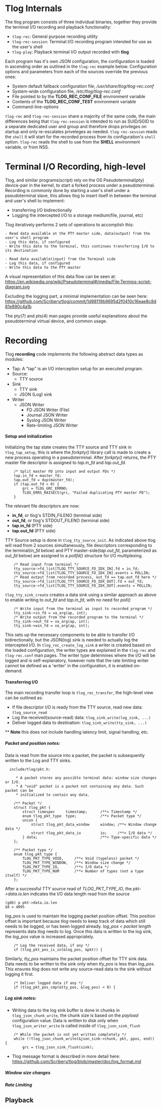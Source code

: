 # Tlog Internals

The tlog program consists of three individual binaries, together they provide the terminal I/O recording and playback functionality:

  - `tlog-rec`: General purpose recording utility
  - `tlog-rec-session`: Terminal I/O recording program intended for use as the user's shell
  - `tlog-play`: Playback terminal I/O output recorded with **tlog**

Each program has it's own JSON configuration, the configuration is loaded in ascending order as outlined in the `tlog-rec` example below. Configuration options and parameters from each of the sources override the previous ones:

  - System default fallback configuration file, */usr/share/tlog/tlog-rec.conf*
  - System-wide configuration file, */etc/tlog/tlog-rec.conf*
  - File pointed to by the **TLOG_REC_CONF_FILE** environment variable
  - Contents of the **TLOG_REC_CONF_TEST** environment variable
  - Command-line-options

`tlog-rec` and `tlog-rec-session` share a majority of the same code, the main differences being that `tlog-rec-session` is intended to run as SUID/SGID to a separate dedicated user and group and therefore drops privileges on startup and only re-escalates priveleges as needed. `tlog-rec-session` reads the `shell` it will start for the recorded process from its configuration's `shell` option. `tlog-rec` reads the shell to use from the **SHELL** environment variable, or from NSS.

# Terminal I/O Recording, high-level

Tlog, and similar programs(script) rely on the OS Pseudoterminal(pty) device-pair in the kernel, to start a forked process under a pseudoterminal. Recording is commonly done by starting a user's shell under a pseudoterminal slave, this allows tlog to insert itself in between the terminal and user's shell to implement:

* transferring I/O bidirectionally
* Logging the intercepted I/O to a storage medium(file, journal, etc)

Tlog iteratively performs 2 sets of operations to accomplish this:

    - Read data available at the PTY master side, data(output) from the user's shell program
    - Log this data, if configured
    - Write this data to the terminal, this continues transferring I/O to its destination
    
    - Read data available(input) from the Terminal side
    - Log this data, if configured
    - Write this data to the PTY master

A visual representation of this data flow can be seen at:
https://en.wikipedia.org/wiki/Pseudoterminal#/media/File:Termios-script-diagram.svg

Excluding the logging part, a minimal implementation can be seen here: 
https://github.com/Scribery/tlog/commit/1d98119b9695d2f0410c16eae8c8d81e890c4a1b

The pty(7) and pts(4) man pages provide useful explanations about the pseudoterminal virtual device, and common usage.

# Recording

Tlog **recording** code implements the following abstract data types as modules:
- Tap: A "tap" is an I/O interception setup for an executed program.
- Source:
  - TTY source
- Sink
  - TTY sink
  - JSON (Log) sink
- Writer
  - JSON Writer
    - FD JSON Writer (File)
    - Journal JSON Writer
    - Syslog JSON Writer
    - Rate-limiting JSON Writer

#### Setup and initialization
Initializing the tap state creates the TTY source and TTY sink in `tlog_tap_setup`, this is where the *forkpty()* library call is made to create a new process operating in a pseudoterminal. After *forkpty()* returns, the PTY master file descriptor is assigned to *tap.in_fd* and *tap.out_fd*.
~~~
    /* Split master FD into input and output FDs */
    tap.in_fd = master_fd;
    tap.out_fd = dup(master_fd);
    if (tap.out_fd < 0) {
        grc = TLOG_GRC_ERRNO;
        TLOG_ERRS_RAISECS(grc, "Failed duplicating PTY master FD");
    }
~~~
The relevant file descriptors are now:
* **in_fd**, or tlog's STDIN_FILENO (terminal side)
* **out_fd**, or tlog's STDOUT_FILENO (terminal side)
* **tap.in_fd** (PTY side)
* **tap.out_fd** (PTY side)

TTY Source setup is done in `tlog_tty_source_init`. As indicated above tlog will read from 2 sources simultaneously,  file descriptors corresponding to the terminal(*in_fd* below) and PTY master-side(*tap.out_fd*, parameterized as *out_fd* below) are assigned to a *pollfd()* structure for I/O multiplexing.
~~~
    /* Read input from terminal */
    tty_source->fd_list[TLOG_TTY_SOURCE_FD_IDX_IN].fd = in_fd;
    tty_source->fd_list[TLOG_TTY_SOURCE_FD_IDX_IN].events = POLLIN;
    /* Read output from recorded process, out_fd == tap.out_fd here */
    tty_source->fd_list[TLOG_TTY_SOURCE_FD_IDX_OUT].fd = out_fd;
    tty_source->fd_list[TLOG_TTY_SOURCE_FD_IDX_OUT].events = POLLIN;
~~~
`tlog_tty_sink_create` creates a data sink using a similar approach as above to enable writing to *out_fd* and *tap.in_fd*, with no need for *poll()*
~~~
    /* Write input from the terminal as input to recorded program */
    tty_sink->in_fd = va_arg(ap, int);
    /* Write output from the recorded program to the terminal */
    tty_sink->out_fd = va_arg(ap, int);
    tty_sink->win_fd = va_arg(ap, int);
~~~
This sets up the necessary components to be able to transfer I/O bidirectionally, but the JSON(log) sink is needed to actually log the intercepted I/O. In `tlog_rec_create_log_sink` a writer is created based on the loaded configuration, the writer types are explained in the `tlog-rec` and `tlog-rec.conf` man pages. The writer type determines where the I/O will be logged and is self-explanatory, however note that the rate limiting writer cannot be defined as a 'writer' in the configuration, it is enabled on-demand.

#### Transferring I/O

The main recording transfer loop is `tlog_rec_transfer`, the high-level view can be outlined as:
- If file descriptor I/O is ready from the TTY source, read new data: `tlog_source_read`
- Log the received(source-read) data: `tlog_sink_write(log_sink, ...)`
- Deliver logged data to destination: `tlog_sink_write(tty_sink, ...)`
  
** **Note** this does not include handling latency limit, signal handling, etc.

##### Packet and position notes:

Data is read from the source into a packet, the packet is subsequently written to the Log and TTY sinks.
```
  include/tlog/pkt.h:
  
     * A packet stores any possible terminal data: window size changes or I/O.
     * A "void" packet is a packet not containing any data. Such packet can be
     * initialized to contain any data.

    /** Packet */
    struct tlog_pkt {
        struct timespec     timestamp;      /**< Timestamp */
        enum tlog_pkt_type  type;           /**< Packet type */
        union {
            struct tlog_pkt_data_window     window; /**< Window change data */
            struct tlog_pkt_data_io         io;     /**< I/O data */
        } data;                             /**< Type-specific data */
    };
    
    /** Packet type */
    enum tlog_pkt_type {
        TLOG_PKT_TYPE_VOID,     /**< Void (typeless) packet */
        TLOG_PKT_TYPE_WINDOW,   /**< Window size change */
        TLOG_PKT_TYPE_IO,       /**< I/O data */
        TLOG_PKT_TYPE_NUM       /**< Number of types (not a type itself) */
    };
```
After a successful TTY source read of *TLOG_PKT_TYPE_IO*, the *pkt->data.io.len* indicates the I/O data length read from the source
```
(gdb) p pkt->data.io.len
$8 = 4095
```
*log_pos* is used to maintain the logging packet position offset. This position offset is important because *tlog* needs to keep track of data which still needs to be logged, or has been logged already. *log_pos < packet length* represents data *tlog* needs to log. Once this data is written to the log sink, the *log_pos* value is increased appropriately.
```
    /* Log the received data, if any */
    if (tlog_pkt_pos_is_in(&log_pos, &pkt)) {
```
Similarly, *tty_pos* maintains the packet position offset for TTY sink data. Data needs to be written to the sink only when *tty_pos* is less than *log_pos*. This ensures *tlog* does not write any source-read data to the sink without logging it first. 
```
    /* Deliver logged data if any */
    if (tlog_pkt_pos_cmp(&tty_pos, &log_pos) < 0) {
```

##### Log sink notes:
- Writing data to the log sink buffer is done in chunks in `tlog_json_chunk_write`, the chunk size is based on the *payload* configuration value. Data is written to disk only when `tlog_json_writer_write` is called inside of `tlog_json_sink_flush`
```
    /* While the packet is not yet written completely */
    while (!tlog_json_chunk_write(&json_sink->chunk, pkt, ppos, end)) {
        grc = tlog_json_sink_flush(sink);
```
- Tlog message format is described in more detail here: https://github.com/Scribery/tlog/blob/master/doc/log_format.md

##### Window size changes
##### Rate Limiting

## Playback
